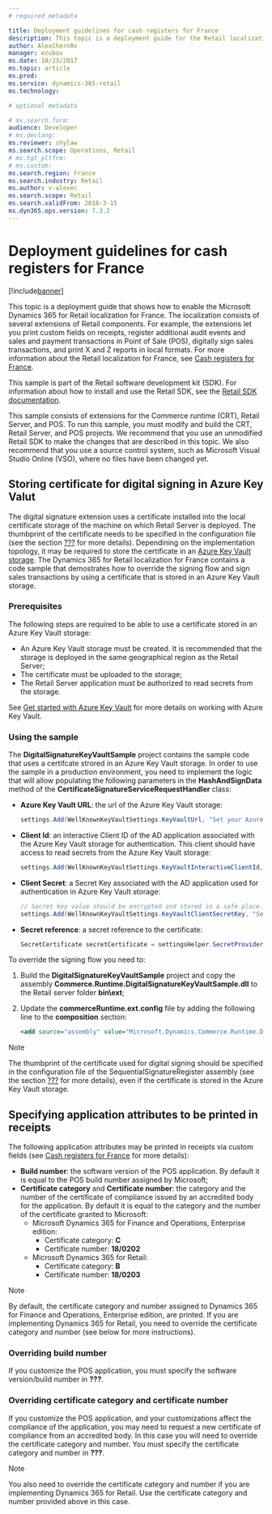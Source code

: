 ```yaml
---
# required metadata

title: Deployment guidelines for cash registers for France
description: This topic is a deployment guide for the Retail localization for France.
author: AlexChern0v
manager: ezubov
ms.date: 10/23/2017
ms.topic: article
ms.prod: 
ms.service: dynamics-365-retail
ms.technology: 

# optional metadata

# ms.search.form:  
audience: Developer
# ms.devlang: 
ms.reviewer: shylaw
ms.search.scope: Operations, Retail
# ms.tgt_pltfrm: 
# ms.custom: 
ms.search.region: France
ms.search.industry: Retail
ms.author: v-alexec
ms.search.scope: Retail
ms.search.validFrom: 2018-3-15
ms.dyn365.ops.version: 7.3.2
---
```

# Deployment guidelines for cash registers for France

[!include[banner](../includes/banner.md)]

This topic is a deployment guide that shows how to enable the Microsoft Dynamics 365 for Retail localization for France. The localization consists of several extensions of Retail components. For example, the extensions let you print custom fields on receipts, register additional audit events and sales and payment transactions in Point of Sale (POS), digitally sign sales transactions, and print X and Z reports in local formats. For more information about the Retail localization for France, see [Cash registers for France](./emea-fra-cash-registers.md).

This sample is part of the Retail software development kit (SDK). For information about how to install and use the Retail SDK, see the [Retail SDK documentation](../dev-itpro/retail-sdk/retail-sdk-overview.md).

This sample consists of extensions for the Commerce runtime (CRT), Retail Server, and POS. To run this sample, you must modify and build the CRT, Retail Server, and POS projects. We recommend that you use an unmodified Retail SDK to make the changes that are described in this topic. We also recommend that you use a source control system, such as Microsoft Visual Studio Online (VSO), where no files have been changed yet.

## Storing certificate for digital signing in Azure Key Valut

The digital signature extension uses a certificate installed into the local certificate storage of the machine on which Retail Server is deployed. The thumbprint of the certificate needs to be specified in the configuration file (see the section [???]() for more details). Dependining on the implementation topology, it may be required to store the certificate in an [Azure Key Vault storage](https://docs.microsoft.com/en-us/azure/key-vault/key-vault-get-started).  The Dynamics 365 for Retail localization for France contains a code sample that demostrates how to override the signing flow and sign sales transactions by using a certificate that is stored in an Azure Key Vault storage.

### Prerequisites
The following steps are required to be able to use a certificate stored in an Azure Key Vault storage:

- An Azure Key Vault storage must be created. It is recommended that the storage is deployed in the same geographical region as the Retail Server;
- The certificate must be uploaded to the storage;
- The Retail Server application must be authorized to read secrets from the storage.

See [Get started with Azure Key Vault](https://docs.microsoft.com/en-us/azure/key-vault/key-vault-get-started#add) for more details on working with Azure Key Vault.

### Using the sample

The **DigitalSignatureKeyVaultSample** project contains the sample code that uses a certifcate strored in an Azure Key Vault storage. In order to use the sample in a production environment, you need to implement the logic that will allow populating the following parameters in the **HashAndSignData** method of the **CertificateSignatureServiceRequestHandler** class:

- **Azure Key Vault URL**: the url of the Azure Key Vault storage:

    ``` csharp
    settings.Add(WellKnownKeyVaultSettings.KeyVaultUrl, "Set your Azure Key Vault url here");
    ```

- **Client Id**: an interactive Client ID of the AD application associated with the Azure Key Vault storage for authentication.  This client should have access to read secrets from the Azure Key Vault storage:

    ``` csharp
    settings.Add(WellKnownKeyVaultSettings.KeyVaultInteractiveClientId, "Set client id here");
    ```

- **Client Secret**: a Secret Key associated with the AD application used for authentication in Azure Key Vault storage:

    ``` csharp
    // Secret key value should be encrypted and stored in a safe place.
    settings.Add(WellKnownKeyVaultSettings.KeyVaultClientSecretKey, "Set secret key here");
    ```

- **Secret reference**: a secret reference to the certificate:

    ``` csharp
    SecretCertificate secretCertificate = settingsHelper.SecretProvider.GetSecret("vault:///{Specify secret reference}") as SecretCertificate;
    ```

To override the signing flow you need to:

1.	Build the **DigitalSignatureKeyVaultSample** project and copy the assembly **Commerce.Runtime.DigitalSignatureKeyVaultSample.dll** to the Retail server folder **bin\ext**;

2.	Update the **commerceRuntime.ext.config** file by adding the following line to the **composition** section:

    ``` xml
    <add source="assembly" value="Microsoft.Dynamics.Commerce.Runtime.DigitalSignatureKeyVaultSample " />
    ```

> [!NOTE] 
> The thumbprint of the certificate used for digital signing should be specified in the configuration file of the SequentialSignatureRegister assembly (see the section [???]() for more details), even if the certificate is stored in the Azure Key Vault storage.

## Specifying application attributes to be printed in receipts

The following application attributes may be printed in receipts via custom fields (see [Cash registers for France](./emea-fra-cash-registers.md) for more details):

- **Build number**: the software version of the POS application. By default it is equal to the POS build number assigned by Microsoft;
- **Certificate category** and **Certificate number**: the category and the number of the certificate of compliance issued by an accredited body for the application. By default it is equal to the category and the number of the certificate granted to Microsoft:
    - Microsoft Dynamics 365 for Finance and Operations, Enterprise edition:
        - Certificate category: **C**
        - Certificate number: **18/0202**
    - Microsoft Dynamics 365 for Retail:
        - Certificate category: **B**
        - Certificate number: **18/0203**

> [!NOTE]
> By default, the certificate category and number assigned to Dynamics 365 for Finance and Operations, Enterprise edition, are printed. If you are implementing Dynamics 365 for Retail, you need to override the certificate category and number (see below for more instructions).

### Overriding build number

If you customize the POS application, you must specify the software version/build number in **???**.

### Overriding certificate category and certificate number

If you customize the POS application, and your customizations affect the compliance of the application, you may need to request a new certificate of compliance from an accredited body. In this case you will need to override the certificate category and number. You must specify the certificate category and number in **???**.

> [!NOTE]
> You also need to override the certificate category and number if you are implementing Dynamics 365 for Retail. Use the certificate category and number provided above in this case.
